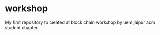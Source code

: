 # workshop
My first repository to created at block chain workshop by uem jaipur acm student chapter
